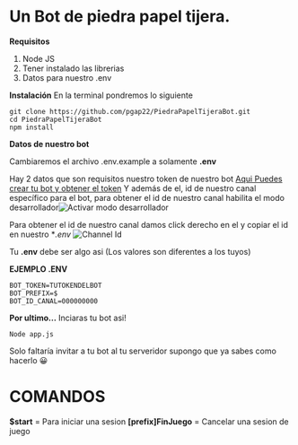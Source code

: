 # Un Bot de piedra papel tijera.

   **Requisitos**
   

 1. Node JS
 2. Tener instalado las librerias
 3. Datos para nuestro .env

 **Instalación**
En la terminal pondremos lo siguiente 

    git clone https://github.com/pgap22/PiedraPapelTijeraBot.git
    cd PiedraPapelTijeraBot
    npm install
**Datos de nuestro bot**

 
Cambiaremos el archivo .env.example a solamente **.env**

Hay 2 datos que son requisitos nuestro token de nuestro bot [Aqui Puedes crear tu bot y obtener el token](https://discord.com/developers/applications) Y además de el, id de nuestro canal específico para el bot, para obtener el id de nuestro canal habilita el modo desarrollador![Activar modo desarrollador](https://cdn.discordapp.com/attachments/872674835896098856/874107596913651722/unknown.png)
 
 
Para obtener el id de nuestro canal damos click derecho en el y copiar el id en nuestro **.env*
![Channel Id](https://cdn.discordapp.com/attachments/872674835896098856/874108543492579328/unknown.png)
 

Tu **.env** debe ser algo asi (Los valores son diferentes a los tuyos)

**EJEMPLO .ENV**

    
    BOT_TOKEN=TUTOKENDELBOT
    BOT_PREFIX=$
    BOT_ID_CANAL=000000000

**Por ultimo...**
Inciaras tu bot asi!

    Node app.js

Solo faltaría invitar a tu bot al tu serveridor supongo que ya sabes como hacerlo 😀

# COMANDOS
**$start** = Para iniciar una sesion 
**[prefix]FinJuego** = Cancelar una sesion de juego
